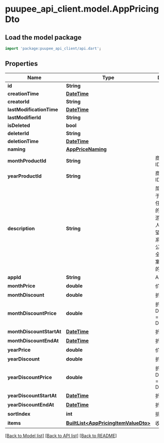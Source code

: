 # puupee_api_client.model.AppPricingDto

## Load the model package
```dart
import 'package:puupee_api_client/api.dart';
```

## Properties
Name | Type | Description | Notes
------------ | ------------- | ------------- | -------------
**id** | **String** |  | [optional] 
**creationTime** | [**DateTime**](DateTime.md) |  | [optional] 
**creatorId** | **String** |  | [optional] 
**lastModificationTime** | [**DateTime**](DateTime.md) |  | [optional] 
**lastModifierId** | **String** |  | [optional] 
**isDeleted** | **bool** |  | [optional] 
**deleterId** | **String** |  | [optional] 
**deletionTime** | [**DateTime**](DateTime.md) |  | [optional] 
**naming** | [**AppPriceNaming**](AppPriceNaming.md) |  | [optional] 
**monthProductId** | **String** | 商店订阅产品 ID | [optional] 
**yearProductId** | **String** | 商店订阅产品 ID | [optional] 
**description** | **String** | 简单描述  适用于个人网站和任何想用基本的聊天方式与游客交流的人。  适用于希望改善客户关系的早期创业公司。  为需要全功能解决方案与客户沟通的公司而设。 | [optional] 
**appId** | **String** | APPID | [optional] 
**monthPrice** | **double** | 价格 | [optional] 
**monthDiscount** | **double** | 折扣 | [optional] 
**monthDiscountPrice** | **double** | 折扣后价格 DiscountPrice = Price * Discount | [optional] 
**monthDiscountStartAt** | [**DateTime**](DateTime.md) | 折扣开始时间 | [optional] 
**monthDiscountEndAt** | [**DateTime**](DateTime.md) | 折扣结束时间 | [optional] 
**yearPrice** | **double** | 价格 | [optional] 
**yearDiscount** | **double** | 折扣 | [optional] 
**yearDiscountPrice** | **double** | 折扣后价格 DiscountPrice = Price * Discount | [optional] 
**yearDiscountStartAt** | [**DateTime**](DateTime.md) | 折扣开始时间 | [optional] 
**yearDiscountEndAt** | [**DateTime**](DateTime.md) | 折扣结束时间 | [optional] 
**sortIndex** | **int** | 排序 | [optional] 
**items** | [**BuiltList&lt;AppPricingItemValueDto&gt;**](AppPricingItemValueDto.md) | 收费点 | [optional] 

[[Back to Model list]](../README.md#documentation-for-models) [[Back to API list]](../README.md#documentation-for-api-endpoints) [[Back to README]](../README.md)



